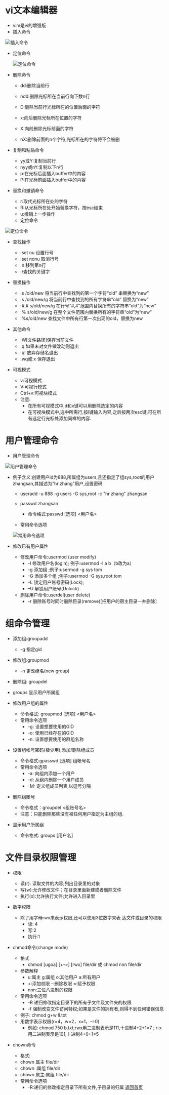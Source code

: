 # vi文本编辑器
- vim是vi的增强版
- 插入命令
	
![插入命令](https://upload-images.jianshu.io/upload_images/14467627-014d81926a08de40.png?imageMogr2/auto-orient/strip%7CimageView2/2/w/1240)
- 定位命令
	
	![定位命令](https://upload-images.jianshu.io/upload_images/14467627-d50f1b5723512cf6.png?imageMogr2/auto-orient/strip%7CimageView2/2/w/1240)
	
- 删除命令
	- dd:删除当前行

	- ndd:删除光标所在当前行向下数n行
	- D:删除当前行光标所在的位置后面的字符
	- x:向后删除光标所在位置的字符
	- X:向前删除光标前面的字符
	- nX:删除前面的n个字符,光标所在的字符将不会被删
- 复制和粘贴命令
	- yy或Y:复制当前行
	- nyy或nY:复制以下n行
	- p:在光标后面插入buffer中的内容
	- P:在光标前面插入buffer中的内容
- 替换和撤销命令
	- r:取代光标所在处的字符
	- R:从光标所在处开始替换字符，按esc结束
	- u:撤销上一步操作
	- 定位命令
	
![定位命令](https://upload-images.jianshu.io/upload_images/14467627-1e2a9e7325700860.png?imageMogr2/auto-orient/strip%7CimageView2/2/w/1240)
- 查找操作
	- :set nu	设置行号
	- :set nonu	取消行号
	- :n	移到第n行
	- :/查找的关键字
	
- 替换操作
	- :s /old/new	将当前行中查找到的第一个字符“old” 串替换为“new”
	- :s /old/new/g	将当前行中查找到的所有字符串“old” 替换为“new”
	- :#,# s/old/new/g 	在行号“#,#”范围内替换所有的字符串“old”为“new”
	- :% s/old/new/g	在整个文件范围内替换所有的字符串“old”为“new”
	- :%s/old/new	查找文件中所有行第一次出现的old，替换为new
- 其他命令
	- :W[文件路径]保存当前文件
	- :q 如果未对文件做改动则退出
	- :q! 放弃存储名退出
	- :wq或:x 保存退出

- 可视模式
	- v:可视模式
	- V:可视行模式
	- Ctrl+v:可视块模式
	- 注意:
		- 在所有可视模式中,d和x键可以用删除选定的内容
		- 在可视块模式中,选中所需行,按I键输入内容,之后按两次esc键,可在所有选定行光标处添加同样的内容.
# 用户管理命令
- 用户管理命令

![用户管理命令](https://upload-images.jianshu.io/upload_images/14467627-5e5b44bf245d4f55.png?imageMogr2/auto-orient/strip%7CimageView2/2/w/1240)

- 例子含义:创建用户id为888,所属组为users,且还指定了组sys,root的用户zhangsan,其描述为"hr zhang"用户,设置密码
	- useradd -u 888 -g users -G sys,root -c "hr zhang" zhangsan
	- passwd zhangsan
		- 命令格式:passwd   [选项]  <用户名>
		
	- 常用命令选项
	
	![常用命令选项](https://upload-images.jianshu.io/upload_images/14467627-6c1868cb543a156b.png?imageMogr2/auto-orient/strip%7CimageView2/2/w/1240)
	
- 修改已有用户属性
	- 修改用户命令:usermod (user modify)
		- -l 修改用户名(login); 例子:usermod -l a b（b改为a）
		- -g 添加组 ;例子:usermod -g sys tom
		- -G 添加多个组 ;例子:usermod -G sys,root tom
		- –L 锁定用户账号密码(Lock);
		- –U 解锁用户账号(Unlock)
	- 删除用户命令:userdel(user delete)
		- -r 删除账号时同时删除目录(remove)[把用户的宿主目录一并删除]

# 组命令管理
- 添加组:groupadd
	- -g 指定gid
- 修改组:groupmod
	- -n 更改组名(new group)
- 删除组: groupdel
- groups 显示用户所属组
- 修改用户组的属性
	- 命令格式: groupmod [选项]  <用户名>
	- 常用命令选项
		- -g: 设置想要使用的GID
		- -o: 使用已经存在的GID
		- -n: 设置想要使用的群组名称
- 设置组帐号密码(极少用),添加/删除组成员
	- 命令格式:gpasswd  [选项]  组帐号名
	- 常用命令选项
		- -a: 向组内添加一个用户
		- -d: 从组内删除一个用户成员
		- -M: 定义组成员列表,以逗号分隔

- 删除组账号
	- 命令格式：groupdel   <组账号名>
	- 注意：只能删除那些没有被任何用户指定为主组的组.
- 显示用户所属组
	- 命令格式: groups	[用户名]
# 文件目录权限管理
- 权限
	- 读(r): 读取文件的内容;列出目录里的对象
	- 写(w):允许修改文件；在目录里面新建或者删除文件
	- 执行(x):允许执行文件;允许进入目录里
- 数字权限

	- 除了用字母rwx来表示权限,还可以使用3位数字来表 达文件或目录的权限
		- 读: 4
		- 写:2
		- 执行:1
- chmod命令(change mode)
	- 格式
		- chmod [ugoa] [+-=] [rwx] file/dir 或 chmod nnn file/dir
	- 参数解释
		- u:属主  g:属组  o:其他用户  a:所有用户
		- +:添加权限  -:删除权限  =:赋予权限
		- nnn:三位八进制的权限
	- 常用命令选项
		- -R 递归修改指定目录下的所有子文件及文件夹的权限
		- -f 强制改变文件访问特权;如果是文件的拥有者,则得不到任何错误信息
	- 例子: chmod g+w ll.txt
	- 用数字表示权限(r=4，w=2，x=1，-=0)
		- 例如: chmod  750  b.txt;rwx用二进制表示是111,十进制4+2+1=7
; r-x用二进制表示是101,十进制4+0+1=5
- chown命令
	- 格式:
	- chown 属主 file/dir 
	- chown :属组 file/dir
	- chown 属主:属组 file/dir
	- 常用命令选项
		- -R:递归的修改指定目录下所有文件,子目录的归属
[返回首页](https://clarencexiu.github.io)